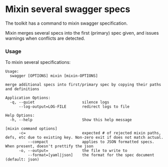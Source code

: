 # Mixin several swagger specs

The toolkit has a command to mixin swagger specification.

Mixin merges several specs into the first (primary) spec given, and issues warnings when conflicts are detected.

### Usage

To mixin several specifications:

```
Usage:
  swagger [OPTIONS] mixin [mixin-OPTIONS]

merge additional specs into first/primary spec by copying their paths and definitions

Application Options:
  -q, --quiet                     silence logs
      --log-output=LOG-FILE       redirect logs to file

Help Options:
  -h, --help                      Show this help message

[mixin command options]
      -c=                         expected # of rejected mixin paths, defs, etc due to existing key. Non-zero exit if does not match actual.
          --compact               applies to JSON formatted specs. When present, doesn't prettify the json
      -o, --output=               the file to write to
          --format=[yaml|json]    the format for the spec document (default: json)
```
